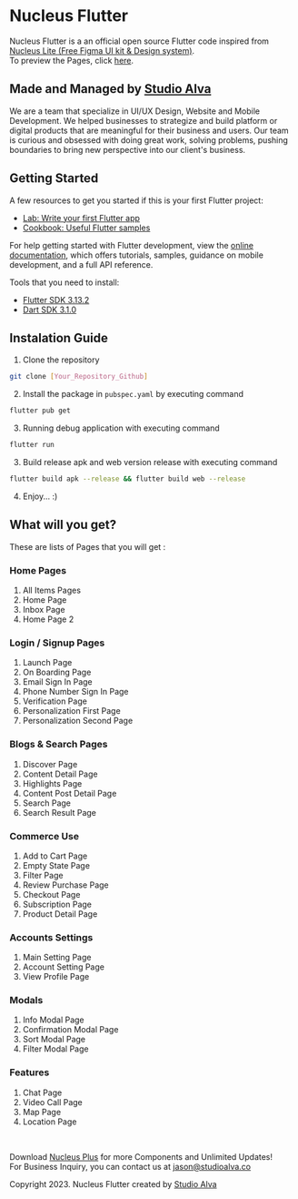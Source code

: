 # Nucleus Flutter

Nucleus Flutter is a an official open source Flutter code inspired from [Nucleus Lite (Free Figma UI kit & Design system)](https://www.nucleus-ui.com/nucleus-lite).<br/>
To preview the Pages, click [here](https://studioalva-dev.github.io/nucleus-flutter-preview/#menuPagesAll).

## Made and Managed by [Studio Alva](https://studioalva.co/)
We are a team that specialize in UI/UX Design, Website and Mobile Development. 
We helped businesses to strategize and build platform or digital products that are meaningful for their business and users. 
Our team is curious and obsessed with doing great work, solving problems, pushing boundaries to bring new perspective into our client's business.

## Getting Started

A few resources to get you started if this is your first Flutter project:
- [Lab: Write your first Flutter app](https://docs.flutter.dev/get-started/codelab)
- [Cookbook: Useful Flutter samples](https://docs.flutter.dev/cookbook)

For help getting started with Flutter development, view the
[online documentation](https://docs.flutter.dev/), which offers tutorials,
samples, guidance on mobile development, and a full API reference.
  
Tools that you need to install:
- [Flutter SDK 3.13.2](https://storage.googleapis.com/flutter_infra_release/releases/stable/windows/flutter_windows_3.13.2-stable.zip)
- [Dart SDK 3.1.0](https://dart.dev/get-dart/archive)


## Instalation Guide
1. Clone the repository
```bash
git clone [Your_Repository_Github]
```
2. Install the package in `pubspec.yaml` by executing command
```bash
flutter pub get
```
3.  Running debug application with executing command
```bash
flutter run
```
3.  Build release apk and web version release with executing command
```bash
flutter build apk --release && flutter build web --release
```
4. Enjoy... :)


## What will you get?
These are lists of Pages that you will get :

### Home Pages
1. All Items Pages
2. Home Page
3. Inbox Page
4. Home Page 2

### Login / Signup Pages
1. Launch Page
2. On Boarding Page
3. Email Sign In Page
4. Phone Number Sign In Page
5. Verification Page
6. Personalization First Page
7. Personalization Second Page

### Blogs & Search Pages
1. Discover Page
2. Content Detail Page
3. Highlights Page
4. Content Post Detail Page
5. Search Page
6. Search Result Page

### Commerce Use
1. Add to Cart Page
2. Empty State Page
3. Filter Page
4. Review Purchase Page
5. Checkout Page
6. Subscription Page
7. Product Detail Page

### Accounts Settings
1. Main Setting Page
2. Account Setting Page
3. View Profile Page

### Modals
1. Info Modal Page
2. Confirmation Modal Page
3. Sort Modal Page
4. Filter Modal Page

### Features
1. Chat Page
2. Video Call Page
3. Map Page
4. Location Page

<br/>

Download [Nucleus Plus](https://www.nucleus-ui.com/nucleus-plus) for more Components and Unlimited Updates!<br/>
For Business Inquiry, you can contact us at [jason@studioalva.co](mailto:jason@studioalva.co)


Copyright 2023. Nucleus Flutter created by [Studio Alva](https://studioalva.co/)
